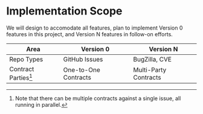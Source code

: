 # Implementation Scope

We will design to accomodate all features, plan to implement Version 0 features
in this project, and Version N features in follow-on efforts.

| Area                 | Version 0            | Version N             |
|----------------------|----------------------|-----------------------|
| Repo Types           | GitHub Issues        | BugZilla, CVE         |
| Contract Parties[^1] | One-to-One Contracts | Multi-Party Contracts |

[^1]:
    Note that there can be multiple contracts against a single issue, all
    running in parallel. 

